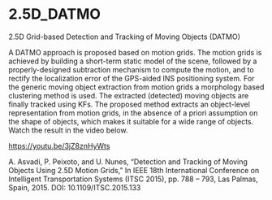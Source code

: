 # 2.5D_DATMO

2.5D Grid-based Detection and Tracking of Moving Objects (DATMO)

A DATMO approach is proposed based on motion grids. The motion grids is achieved by building a short-term static model of the scene, followed by a properly-designed subtraction mechanism to compute the motion, and to rectify the localization error of the GPS-aided INS positioning system. For the generic moving object extraction from motion grids a morphology based clustering method is used. The extracted (detected) moving objects are finally tracked using KFs. The proposed method extracts an object-level representation from motion grids, in the absence of a priori assumption on the shape of objects, which makes it suitable for a wide range of objects. Watch the result in the video below.

https://youtu.be/3jZ8znHyWts

A. Asvadi, P. Peixoto, and U. Nunes, “Detection and Tracking of Moving Objects Using 2.5D Motion Grids,” In IEEE 18th International Conference on Intelligent Transportation Systems (ITSC 2015), pp. 788 – 793, Las Palmas, Spain, 2015. DOI: 10.1109/ITSC.2015.133
